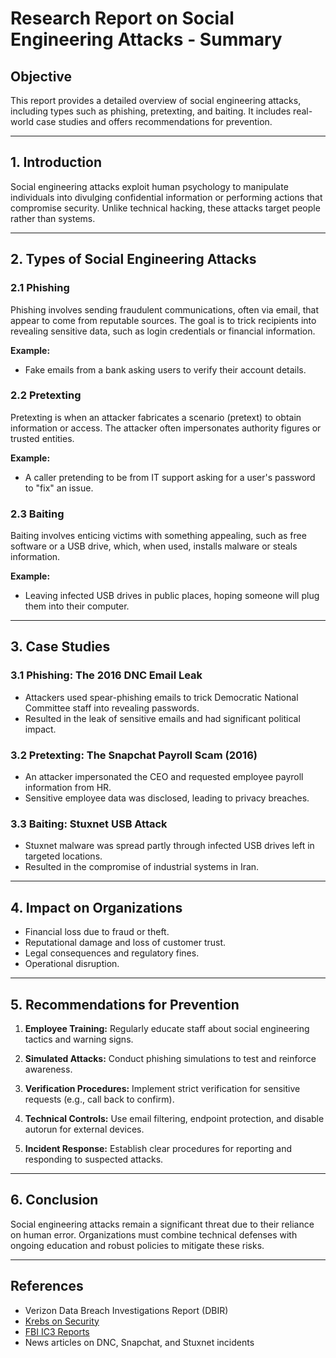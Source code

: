 # Research Report on Social Engineering Attacks - Summary

## Objective

This report provides a detailed overview of social engineering attacks, including types such as phishing, pretexting, and baiting. It includes real-world case studies and offers recommendations for prevention.

---

## 1. Introduction

Social engineering attacks exploit human psychology to manipulate individuals into divulging confidential information or performing actions that compromise security. Unlike technical hacking, these attacks target people rather than systems.

---

## 2. Types of Social Engineering Attacks

### 2.1 Phishing

Phishing involves sending fraudulent communications, often via email, that appear to come from reputable sources. The goal is to trick recipients into revealing sensitive data, such as login credentials or financial information.

**Example:**

- Fake emails from a bank asking users to verify their account details.

### 2.2 Pretexting

Pretexting is when an attacker fabricates a scenario (pretext) to obtain information or access. The attacker often impersonates authority figures or trusted entities.

**Example:**

- A caller pretending to be from IT support asking for a user's password to "fix" an issue.

### 2.3 Baiting

Baiting involves enticing victims with something appealing, such as free software or a USB drive, which, when used, installs malware or steals information.

**Example:**

- Leaving infected USB drives in public places, hoping someone will plug them into their computer.

---

## 3. Case Studies

### 3.1 Phishing: The 2016 DNC Email Leak

- Attackers used spear-phishing emails to trick Democratic National Committee staff into revealing passwords.
- Resulted in the leak of sensitive emails and had significant political impact.

### 3.2 Pretexting: The Snapchat Payroll Scam (2016)

- An attacker impersonated the CEO and requested employee payroll information from HR.
- Sensitive employee data was disclosed, leading to privacy breaches.

### 3.3 Baiting: Stuxnet USB Attack

- Stuxnet malware was spread partly through infected USB drives left in targeted locations.
- Resulted in the compromise of industrial systems in Iran.

---

## 4. Impact on Organizations

- Financial loss due to fraud or theft.
- Reputational damage and loss of customer trust.
- Legal consequences and regulatory fines.
- Operational disruption.

---

## 5. Recommendations for Prevention

1. **Employee Training:** Regularly educate staff about social engineering tactics and warning signs.

2. **Simulated Attacks:** Conduct phishing simulations to test and reinforce awareness.

3. **Verification Procedures:** Implement strict verification for sensitive requests (e.g., call back to confirm).

4. **Technical Controls:** Use email filtering, endpoint protection, and disable autorun for external devices.

5. **Incident Response:** Establish clear procedures for reporting and responding to suspected attacks.

---

## 6. Conclusion

Social engineering attacks remain a significant threat due to their reliance on human error. Organizations must combine technical defenses with ongoing education and robust policies to mitigate these risks.

---

## References

- Verizon Data Breach Investigations Report (DBIR)
- [Krebs on Security](https://krebsonsecurity.com/)
- [FBI IC3 Reports](https://www.ic3.gov/)
- News articles on DNC, Snapchat, and Stuxnet incidents
